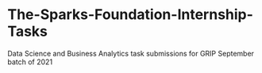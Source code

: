# The-Sparks-Foundation-Internship-Tasks
Data Science and Business Analytics task submissions for GRIP September batch of 2021
